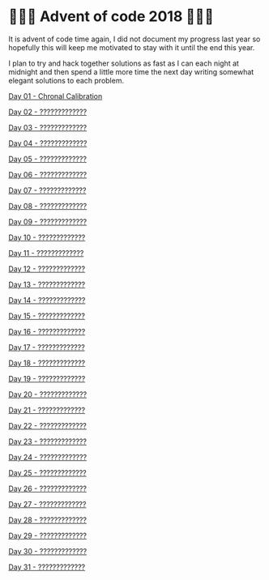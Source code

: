 # 🎅🎅🎅 Advent of code 2018 🎅🎅🎅

It is advent of code time again, I did not document my progress last year so hopefully this will
keep me motivated to stay with it until the end this year.

I plan to try and hack together solutions as fast as I can each night at midnight and then spend
a little more time the next day writing somewhat elegant solutions to each problem. 

[Day 01 - Chronal Calibration](./day_01/README.md)

[Day 02 - ?????????????](./day_02/README.md)

[Day 03 - ?????????????](./day_03/README.md)

[Day 04 - ?????????????](./day_04/README.md)

[Day 05 - ?????????????](./day_05/README.md)

[Day 06 - ?????????????](./day_06/README.md)

[Day 07 - ?????????????](./day_07/README.md)

[Day 08 - ?????????????](./day_08/README.md)

[Day 09 - ?????????????](./day_09/README.md)

[Day 10 - ?????????????](./day_10/README.md)

[Day 11 - ?????????????](./day_11/README.md)

[Day 12 - ?????????????](./day_12/README.md)

[Day 13 - ?????????????](./day_13/README.md)

[Day 14 - ?????????????](./day_14/README.md)

[Day 15 - ?????????????](./day_15/README.md)

[Day 16 - ?????????????](./day_16/README.md)

[Day 17 - ?????????????](./day_17/README.md)

[Day 18 - ?????????????](./day_18/README.md)

[Day 19 - ?????????????](./day_19/README.md)

[Day 20 - ?????????????](./day_20/README.md)

[Day 21 - ?????????????](./day_21/README.md)

[Day 22 - ?????????????](./day_22/README.md)

[Day 23 - ?????????????](./day_23/README.md)

[Day 24 - ?????????????](./day_24/README.md)

[Day 25 - ?????????????](./day_25/README.md)

[Day 26 - ?????????????](./day_26/README.md)

[Day 27 - ?????????????](./day_27/README.md)

[Day 28 - ?????????????](./day_28/README.md)

[Day 29 - ?????????????](./day_29/README.md)

[Day 30 - ?????????????](./day_30/README.md)

[Day 31 - ?????????????](./day_31/README.md)
